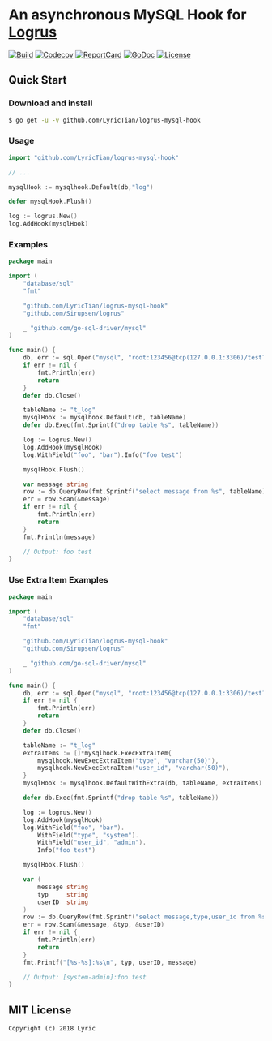 # An asynchronous MySQL Hook for [Logrus](https://github.com/sirupsen/logrus)

[![Build][Build-Status-Image]][Build-Status-Url] [![Codecov][codecov-image]][codecov-url] [![ReportCard][reportcard-image]][reportcard-url] [![GoDoc][godoc-image]][godoc-url] [![License][license-image]][license-url]

## Quick Start

### Download and install

```bash
$ go get -u -v github.com/LyricTian/logrus-mysql-hook
```

### Usage

```go
import "github.com/LyricTian/logrus-mysql-hook"

// ...

mysqlHook := mysqlhook.Default(db,"log")

defer mysqlHook.Flush()

log := logrus.New()
log.AddHook(mysqlHook)
```

### Examples

```go
package main

import (
	"database/sql"
	"fmt"

	"github.com/LyricTian/logrus-mysql-hook"
	"github.com/Sirupsen/logrus"

	_ "github.com/go-sql-driver/mysql"
)

func main() {
	db, err := sql.Open("mysql", "root:123456@tcp(127.0.0.1:3306)/test?charset=utf8")
	if err != nil {
		fmt.Println(err)
		return
	}
	defer db.Close()

	tableName := "t_log"
	mysqlHook := mysqlhook.Default(db, tableName)
	defer db.Exec(fmt.Sprintf("drop table %s", tableName))

	log := logrus.New()
	log.AddHook(mysqlHook)
	log.WithField("foo", "bar").Info("foo test")

	mysqlHook.Flush()

	var message string
	row := db.QueryRow(fmt.Sprintf("select message from %s", tableName))
	err = row.Scan(&message)
	if err != nil {
		fmt.Println(err)
		return
	}
	fmt.Println(message)

	// Output: foo test
}
```

### Use Extra Item Examples

```go
package main

import (
	"database/sql"
	"fmt"

	"github.com/LyricTian/logrus-mysql-hook"
	"github.com/Sirupsen/logrus"

	_ "github.com/go-sql-driver/mysql"
)

func main() {
	db, err := sql.Open("mysql", "root:123456@tcp(127.0.0.1:3306)/test?charset=utf8")
	if err != nil {
		fmt.Println(err)
		return
	}
	defer db.Close()

	tableName := "t_log"
	extraItems := []*mysqlhook.ExecExtraItem{
		mysqlhook.NewExecExtraItem("type", "varchar(50)"),
		mysqlhook.NewExecExtraItem("user_id", "varchar(50)"),
	}
	mysqlHook := mysqlhook.DefaultWithExtra(db, tableName, extraItems)

	defer db.Exec(fmt.Sprintf("drop table %s", tableName))

	log := logrus.New()
	log.AddHook(mysqlHook)
	log.WithField("foo", "bar").
		WithField("type", "system").
		WithField("user_id", "admin").
		Info("foo test")

	mysqlHook.Flush()

	var (
		message string
		typ     string
		userID  string
	)
	row := db.QueryRow(fmt.Sprintf("select message,type,user_id from %s", tableName))
	err = row.Scan(&message, &typ, &userID)
	if err != nil {
		fmt.Println(err)
		return
	}
	fmt.Printf("[%s-%s]:%s\n", typ, userID, message)

	// Output: [system-admin]:foo test
}

```

## MIT License

    Copyright (c) 2018 Lyric

[Build-Status-Url]: https://travis-ci.org/LyricTian/logrus-mysql-hook
[Build-Status-Image]: https://travis-ci.org/LyricTian/logrus-mysql-hook.svg?branch=master
[codecov-url]: https://codecov.io/gh/LyricTian/logrus-mysql-hook
[codecov-image]: https://codecov.io/gh/LyricTian/logrus-mysql-hook/branch/master/graph/badge.svg
[reportcard-url]: https://goreportcard.com/report/github.com/LyricTian/logrus-mysql-hook
[reportcard-image]: https://goreportcard.com/badge/github.com/LyricTian/logrus-mysql-hook
[godoc-url]: https://godoc.org/github.com/LyricTian/logrus-mysql-hook
[godoc-image]: https://godoc.org/github.com/LyricTian/logrus-mysql-hook?status.svg
[license-url]: http://opensource.org/licenses/MIT
[license-image]: https://img.shields.io/npm/l/express.svg